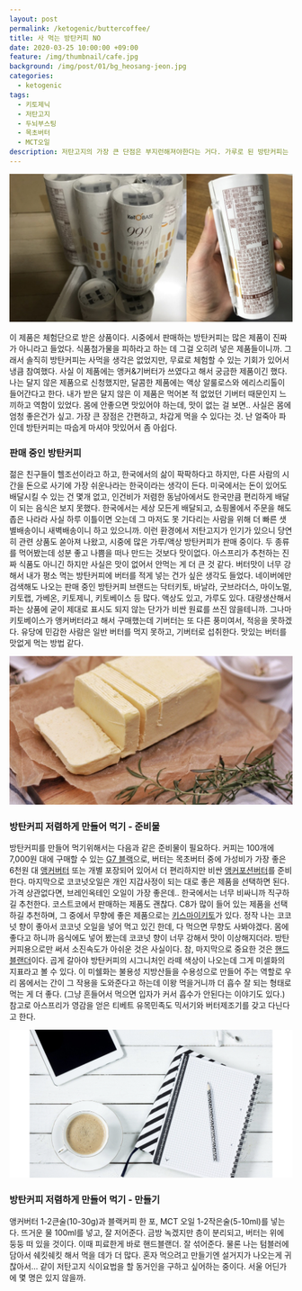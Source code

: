 ```yaml
---
layout: post
permalink: /ketogenic/buttercoffee/
title: 사 먹는 방탄커피 NO
date: 2020-03-25 10:00:00 +09:00
feature: /img/thumbnail/cafe.jpg
background: /img/post/01/bg_heosang-jeon.jpg
categories:
  - ketogenic
tags:
  - 키토제닉
  - 저탄고지
  - 두뇌부스팅
  - 목초버터
  - MCT오일
description: 저탄고지의 가장 큰 단점은 부지런해져야한다는 거다. 가루로 된 방탄커피는 모두 제대로 된 제품이 아니며, 방탄커피를 창시한 아스프리가 추천하는 방식은 아니다. 바쁜 현대인을 위한 마케팅이라고 생각한다.
---
```


![키토베이스 방탄커피](/img/post/02/buttercoffee.jpeg)

이 제품은 체험단으로 받은 상품이다. 시중에서 판매하는 방탄커피는 많은 제품이 진짜가 아니라고 들었다. 식품첨가물을 피하라고 하는 데 그걸 오히려 넣은 제품들이니까. 그래서 솔직히 방탄커피는 사먹을 생각은 없었지만, 무료로 체험할 수 있는 기회가 있어서 냉큼 참여했다. 사실 이 제품에는 앵커&기버터가 쓰였다고 해서 궁금한 제품이긴 했다. 나는 달지 않은 제품으로 신청했지만, 달콤한 제품에는 액상 알룰로스와 에리스리톨이 들어간다고 한다. 내가 받은 달지 않은 이 제품은 먹어본 적 없었던 기버터 때문인지 느끼하고 역함이 있었다. 몸에 안좋으면 맛있어야 하는데, 맛이 없는 걸 보면.. 사실은 몸에 엄청 좋은건가 싶고. 가장 큰 장점은 간편하고, 차갑게 먹을 수 있다는 것. 난 얼죽아 파인데 방탄커피는 따숩게 마셔야 맛있어서 좀 아쉽다. 





### 판매 중인 방탄커피

젊은 친구들이 헬조선이라고 하고, 한국에서의 삶이 팍팍하다고 하지만, 다른 사람의 시간을 돈으로 사기에 가장 쉬운나라는 한국이라는 생각이 든다. 미국에서는 돈이 있어도 배달시킬 수 있는 건 몇개 없고, 인건비가 저렴한 동남아에서도 한국만큼 편리하게 배달이 되는 음식은 보지 못했다. 한국에서는 세상 모든게 배달되고, 쇼핑몰에서 주문을 해도 좁은 나라라 사실 하루 이틀이면 오는데 그 마저도 못 기다리는 사람을 위해 더 빠른 샛별배송이니 새벽배송이니 하고 있으니까. 이런 환경에서 저탄고지가 인기가 있으니 당연히 관련 상품도 쏟아져 나왔고, 시중에 많은 가루/액상 방탄커피가 판매 중이다. 두 종류를 먹어봤는데 성분 좋고 나쁨을 떠나 만드는 것보다 맛이없다. 아스프리가 추천하는 진짜 식품도 아니긴 하지만 사실은 맛이 없어서 안먹는 게 더 큰 것 같다. 버터맛이 너무 강해서 내가 평소 먹는 방탄커피에 버터를 적게 넣는 건가 싶은 생각도 들었다. 네이버에만 검색해도 나오는 판매 중인 방탄커피 브랜드는 닥터키토, 바날라, 굿브라더스,  마이노멀, 키토랩, 가베온, 키토제니, 키토베이스 등 많다. 액상도 있고, 가루도 있다. 대량생산해서 파는 상품에 굳이 제대로 표시도 되지 않는 단가가 비싼 원료를 쓰진 않을테니까. 그나마 키토베이스가 앵커버터라고 해서 구매했는데 기버터는 또 다른 풍미여서, 적응을 못하겠다. 유당에 민감한 사람은 일반 버터를 먹지 못하고, 기버터로 섭취한다. 맛있는 버터를 맛없게 먹는 방법 같다. 





![방탄커피만들기](/img/post/02/buttercoffee-6.jpeg)

### 방탄커피 저렴하게 만들어 먹기 - 준비물

방탄커피를 만들어 먹기위해서는 다음과 같은 준비물이 필요하다. 커피는 100개에 7,000원 대에 구매할 수 있는 [G7 블랙](https://coupa.ng/bmdTM6)으로, 버터는 목초버터 중에 가성비가 가장 좋은 6천원 대 [앵커버터](https://coupa.ng/bmdTc7) 또는 개별 포장되어 있어서 더 편리하지만 비싼 [앵커포션버터](https://coupa.ng/bmdTx5)를 준비한다. 마지막으로 코코넛오일은 개인 지갑사정이 되는 대로 좋은 제품을 선택하면 된다. 가격 상관없다면, 브레인옥테인 오일이 가장 좋은데.. 한국에서는 너무 비싸니까 직구하길 추천한다. 코스트코에서 판매하는 제품도 괜찮다. C8가 많이 들어 있는 제품을 선택하길 추천하며, 그 중에서 무향에 좋은 제품으로는 [키스마이키토](https://coupa.ng/bmdVOA)가 있다. 정작 나는 코코넛 향이 좋아서 코코넛 오일을 넣어 먹고 있긴 한데, 다 먹으면 무향도 사봐야겠다. 몸에 좋다고 하니까 음식에도 넣어 봤는데 코코넛 향이 너무 강해서 맛이 이상해지더라. 방탄커피용으로만 써서 소진속도가 아쉬운 것은 사실이다. 참, 마지막으로 중요한 것은 [핸드블랜더](https://coupa.ng/bmdYjK)이다. 곱게 갈아야 방탄커피의 시그니처인 라떼 색상이 나오는데 그게 미셀화의 지표라고 볼 수 있다. 이 미쉘화는 불용성 지방산들을 수용성으로 만들어 주는 역할로 우리 몸에서는 간이 그 작용을 도와준다고 하는데 이왕 먹을거니까 더 흡수 잘 되는 형태로 먹는 게 더 좋다. (그냥 흔들어서 먹으면 입자가 커서 흡수가 안된다는 이야기도 있다.) 참고로 아스프리가 영감을 얻은 티베트 유목민족도 믹서기와 버터제조기를 갖고 다닌다고 한다.





![방탄커피만들기](/img/post/02/buttercoffee-7.jpeg)

### 방탄커피 저렴하게 만들어 먹기 - 만들기

앵커버터 1-2큰술(10-30g)과 블랙커피 한 포, MCT 오일 1-2작은술(5-10ml)를 넣는다. 뜨거운 물 100ml를 넣고, 잘 저어준다. 금방 녹겠지만 층이 분리되고, 버터는 위에 둥둥 떠 있을 것이다. 이때 피료한게 바로 핸드블랜더. 잘 섞어준다. 물론 나는 텀블러에 담아서 쉐킷쉐킷 해서 먹을 데가 더 많다. 혼자 먹으려고 만들기엔 설거지가 나오는게 귀찮아서... 같이 저탄고지 식이요법을 할 동거인을 구하고 싶어하는 중이다. 서울 어딘가에 몇 명은 있지 않을까. 

